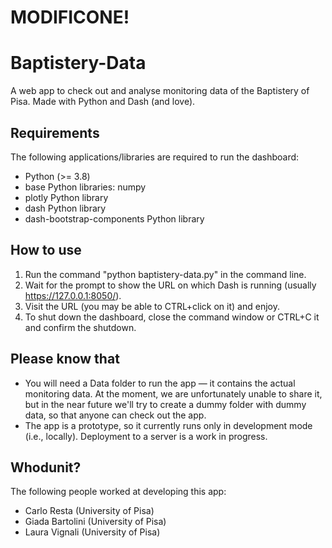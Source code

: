 # MODIFICONE!

# Baptistery-Data
A web app to check out and analyse monitoring data of the Baptistery of Pisa. Made with Python and Dash (and love).

## Requirements
The following applications/libraries are required to run the dashboard:
- Python (>= 3.8)
- base Python libraries: numpy 
- plotly Python library
- dash Python library
- dash-bootstrap-components Python library

## How to use
1. Run the command "python baptistery-data.py" in the command line.
2. Wait for the prompt to show the URL on which Dash is running (usually https://127.0.0.1:8050/).
3. Visit the URL (you may be able to CTRL+click on it) and enjoy.
4. To shut down the dashboard, close the command window or CTRL+C it and confirm the shutdown.

## Please know that
- You will need a Data folder to run the app — it contains the actual monitoring data. At the moment, we are unfortunately unable to share it, but in the near future we'll try to create a dummy folder with dummy data, so that anyone can check out the app.
- The app is a prototype, so it currently runs only in development mode (i.e., locally). Deployment to a server is a work in progress.

## Whodunit?
The following people worked at developing this app:
- Carlo Resta (University of Pisa)
- Giada Bartolini (University of Pisa)
- Laura Vignali (University of Pisa)
